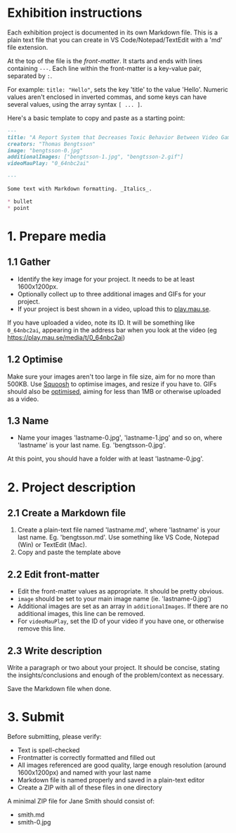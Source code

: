 # Exhibition instructions

Each exhibition project is documented in its own Markdown file. This is a plain text file that you can create in VS Code/Notepad/TextEdit with a 'md' file extension.

At the top of the file is the _front-matter_. It starts and ends with lines containing `---`. Each line within the front-matter is a key-value pair, separated by `:`.

For example: `title: "Hello"`, sets the key 'title' to the value 'Hello'. Numeric values aren't enclosed in inverted commas, and some keys can have several values, using the array syntax `[ ... ]`.

Here's a basic template to copy and paste as a starting point:

```md
---
title: "A Report System that Decreases Toxic Behavior Between Video Game Players"
creators: "Thomas Bengtsson"
image: "bengtsson-0.jpg"
additionalImages: ["bengtsson-1.jpg", "bengtsson-2.gif"]
videoMauPlay: "0_64nbc2ai"

---

Some text with Markdown formatting. _Italics_.

* bullet
* point

```

# 1. Prepare media

## 1.1 Gather
* Identify the key image for your project. It needs to be at least 1600x1200px.
* Optionally collect up to three additional images and GIFs for your project.
* If your project is best shown in a video, upload this to [play.mau.se](http://play.mau.se).

If you have uploaded a video, note its ID. It will be something like `0_64nbc2ai`, appearing in the address bar when you look at the video (eg https://play.mau.se/media/t/0_64nbc2ai)

## 1.2 Optimise 

Make sure your images aren't too large in file size, aim for no more than 500KB. Use [Squoosh](https://squoosh.app/) to optimise images, and resize if you have to. GIFs should also be [optimised](https://ezgif.com/optimize), aiming for less than 1MB or otherwise uploaded as a video. 

## 1.3 Name

* Name your images 'lastname-0.jpg', 'lastname-1.jpg' and so on, where 'lastname' is your last name. Eg. 'bengtsson-0.jpg'.
  
At this point, you should have a folder with at least 'lastname-0.jpg'.

# 2. Project description

## 2.1 Create a Markdown file

1. Create a plain-text file named 'lastname.md', where 'lastname' is your last name. Eg. 'bengtsson.md'. Use something like VS Code, Notepad (Win) or TextEdit (Mac).
2. Copy and paste the template above

## 2.2 Edit front-matter

* Edit the front-matter values as appropriate. It should be pretty obvious.
* `image` should be set to your main image name (ie. 'lastname-0.jpg')
* Additional images are set as an array in `additionalImages`. If there are no additional images, this line can be removed.
* For `videoMauPlay`, set the ID of your video if you have one, or otherwise remove this line.

## 2.3 Write description

Write a paragraph or two about your project. It should be concise, stating the insights/conclusions and enough of the problem/context as necessary.

Save the Markdown file when done.

# 3. Submit

Before submitting, please verify:
* Text is spell-checked
* Frontmatter is correctly formatted and filled out
* All images referenced are good quality, large enough resolution (around 1600x1200px) and named with your last name
* Markdown file is named properly and saved in a plain-text editor
* Create a ZIP with all of these files in one directory

A minimal ZIP file for Jane Smith should consist of:
* smith.md
* smith-0.jpg

